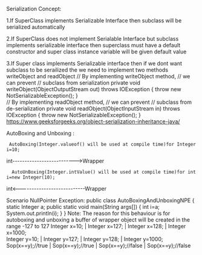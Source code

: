 Serialization Concept:

1.If SuperClass implements Serializable Interface then subclass will be serialized automatically

2.If SuperClass does not implement Serialable Interface but subclass implements serializable interface then superclass
  must have a default constructor and super class instance variable will be given default value

3.If Super class implements Serializable interface then if we dont want subclass to be serailized the we need to implement two methods
   writeObject and readObject
   // By implementing writeObject method, 
   // we can prevent
   // subclass from serialization
   private void writeObject(ObjectOutputStream out) throws IOException
    {
        throw new NotSerializableException();
    }     
    // By implementing readObject method, 
    // we can prevent
    // subclass from de-serialization
    private void readObject(ObjectInputStream in) throws IOException
    {
        throw new NotSerializableException();
    }
https://www.geeksforgeeks.org/object-serialization-inheritance-java/


AutoBoxing and Unboxing :

     AutoBoxing(Integer.valueof() will be used at compile time)for Integer i=10;
int-------------------------->Wrapper

      AutoUnBoxing(Integer.intValue() will be used at compile time)for int i=new Integer(10);
int<---------------------------Wrapper
   
   Scenario NullPointer Exception:
           public class AutoBoxingAndUnboxingNPE {
    static Integer a;
    public static void main(String args[]) {
       int i=a;
       System.out.println(i);
    }
}
Note: 
The reason for this behaviour is for autoboxing and unboxing a buffer of wrapper object will be created in the range -127 to 127
Integer x=10;      |  Integer x=127;    |  Integer x=128;         |    Integer x=1000;  
Integer y=10;	     |  Integer y=127; 	  |  Integer y=128; 	      |    Integer y=1000;       
Sop(x==y);//true   |  Sop(x==y);//true	|  Sop(x==y);//false	    |    Sop(x==y);//false

